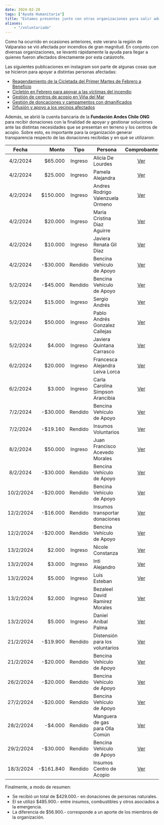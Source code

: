```yaml
---
date: 2024-02-28
tags: ["Ayuda Humanitaria"]
title: "Estamos presentes junto con otras organizaciones para salir adelante"
aliases:
    - "/voluntariado"
---
```


Como ha ocurrido en ocasiones anteriores, este verano la región de Valparaíso se vió afectada por incendios de gran magnitud. En conjunto con diversas organizaciones, se levantó rápidamente la ayuda para llegar a quienes fueron afectados directamente por esta catástrofe.

Las siguientes publicaciones en instagram son parte de algunas cosas que se hicieron para apoyar a distintas personas afectadas:
- [Reagendamiento de la Cicletada del Primer Martes de Febrero a Beneficio](https://www.instagram.com/p/C2-M_8Rr9fF/)
- [Cicletón en Febrero para apoyar a las víctimas del incendio](https://www.instagram.com/p/C3P3Tc4gWSV/?img_index=2)
- [Gestión de centros de acopio en Viña del Mar](https://www.instagram.com/p/C3WUDdxOyv8/)
- [Gestión de doncaciones y campamentos con dmanificados](https://www.instagram.com/p/C3tAQqupuiA/)
- [Difusión y apoyo a los vecinos afectados](https://www.instagram.com/p/C30PIaXr42P/)

Además, se abrió la cuenta bancaria de la **Fundación Andes Chile ONG** para recibir donaciones con la finalidad de apoyar y gestionar soluciones ante las distintas necesidades que se presentan en terreno y los centros de acopio. Sobre esto, es importante para la organización generar transparencia respecto de las donaciones recibidas y en qué se utilizaron:

| Fecha     | Monto     | Tipo    | Persona                            | Comprobante                                                                                  |
| :-------: | --------: | :-----: | ---------------------------------- | :------------------------------------------------------------------------------------------: |
| 4/2/2024  | $65.000   | Ingreso | Alicia De Lourdes                  | [Ver](https://drive.google.com/file/d/1RFiJTvt7PfdfOq_WwZD6tCkIZnbZ7MUq/view?usp=drive_link) |
| 4/2/2024  | $25.000   | Ingreso | Pamela Alejandra                   | [Ver](https://drive.google.com/file/d/1MFJwSxhDNIKy0Fu6p1VgL4kQVNR6qKty/view?usp=drive_link) |
| 4/2/2024  | $150.000  | Ingreso | Andres Rodrigo Valenzuela Ormeno   | [Ver](https://drive.google.com/file/d/1ZbtZuPoRtGxebV1zDQMgIBY2ybDNPbY3/view?usp=drive_link) |
| 4/2/2024  | $20.000   | Ingreso | Maria Cristina Diaz Aguirre        | [Ver](https://drive.google.com/file/d/1J3E7HwBwqAc9Q-mFxG_pJm0G8pDw688T/view?usp=drive_link) |
| 4/2/2024  | $10.000   | Ingreso | Javiera Renata Gil Diaz            | [Ver](https://drive.google.com/file/d/1H9xOpJ1CbE3Chd346E4-q96sbex27Xbh/view?usp=drive_link) |
| 4/2/2024  | -$30.000  | Rendido | Bencina Vehículo de Apoyo          | [Ver](https://drive.google.com/file/d/1RiWW90ItkSwuxdsZS06optCPRC4n6rb9/view?usp=drive_link) |
| 5/2/2024  | -$45.000  | Rendido | Bencina Vehículo de Apoyo          | [Ver](https://drive.google.com/file/d/1ZbHAm4oI7w3NOlySr4miot2t1TAy7V3F/view?usp=drive_link) |
| 5/2/2024  | $15.000   | Ingreso | Sergio Andrés                      | [Ver](https://drive.google.com/file/d/1Fx2Ce9QEvz64or2QO2hABx6SqsXGmIoM/view?usp=drive_link) |
| 5/2/2024  | $50.000   | Ingreso | Pablo Andrés Gonzalez Callejas     | [Ver](https://drive.google.com/file/d/1qJ-rqv4rn-kiwe24b09poGNFEqfo-I05/view?usp=drive_link) |
| 5/2/2024  | $4.000    | Ingreso | Javiera Quintana Carrasco          | [Ver](https://drive.google.com/file/d/1LxPtYJR_WCO1HhqhG-sbvDGmgbwAyud4/view?usp=drive_link) |
| 6/2/2024  | $20.000   | Ingreso | Francesca Alejandra Leiva Lorca    | [Ver](https://drive.google.com/file/d/1P1-jILQYU8qSeJ98ZY5AYMB6x43oCAdG/view?usp=drive_link) |
| 6/2/2024  | $3.000    | Ingreso | Carla Carolina Simpson Arancibia   | [Ver](https://drive.google.com/file/d/1YNJxTwnm9otKhyuU7IGFECUkwFEDtE2f/view?usp=drive_link) |
| 7/2/2024  | -$30.000  | Rendido | Bencina Vehículo de Apoyo          | [Ver](https://drive.google.com/file/d/1ao5RiOFp4BZqoX_GTk-_OqW_lj3Wc0HS/view?usp=drive_link) |
| 7/2/2024  | -$19.160  | Rendido | Insumos Voluntarios                | [Ver](https://drive.google.com/file/d/1EVXJb63gC5YXjXiyg5BYrdyowWHoB3Fx/view?usp=drive_link) |
| 8/2/2024  | $50.000   | Ingreso | Juan Francisco Acevedo Morales     | [Ver](https://drive.google.com/file/d/1RZdR-5WzN2S1lbS5Uw9IH7xhOsr1uHcd/view?usp=drive_link) |
| 8/2/2024  | -$30.000  | Rendido | Bencina Vehículo de Apoyo          | [Ver](https://drive.google.com/file/d/1XukkvlSteutkNUadewtHs8VdvzR1gEQ7/view?usp=drive_link) |
| 10/2/2024 | -$20.000  | Rendido | Bencina Vehículo de Apoyo          | [Ver](https://drive.google.com/file/d/19lcT1598MlcgMdDcAktiq6_1DlnxXWPs/view?usp=drive_link) |
| 12/2/2024 | -$16.000  | Rendido | Insumos transportar donaciones     | [Ver](https://drive.google.com/file/d/1Sl2RMkn5uahFiLke-7FZxupALZRRmIbl/view?usp=drive_link) |
| 12/2/2024 | -$20.000  | Rendido | Bencina Vehículo de Apoyo          | [Ver](https://drive.google.com/file/d/1o3VRsqr0ZazqQBq64LiP-n_b8JIrUB8t/view?usp=drive_link) |
| 13/2/2024 | $2.000    | Ingreso | Nicole Constanza                   | [Ver](https://drive.google.com/file/d/1AtQ9OmYLTMWyhXNrLzL2kTkXh4dKEsng/view?usp=drive_link) |
| 13/2/2024 | $3.000    | Ingreso | Inti Alejandro                     | [Ver](https://drive.google.com/file/d/1ggSIUutUsDdaj_5wVEDJOJAJtkiV06Rx/view?usp=drive_link) |
| 13/2/2024 | $5.000    | Ingreso | Luis Esteban                       | [Ver](https://drive.google.com/file/d/1qQZ5AMgy_8n_vCLzQZOkfXmUTraMjSAq/view?usp=drive_link) |
| 13/2/2024 | $2.000    | Ingreso | Bezaleel David Ramirez Morales     | [Ver](https://drive.google.com/file/d/12iysz2AT685N-g1DSB6XpefsakS34uxU/view?usp=drive_link) |
| 13/2/2024 | $5.000    | Ingreso | Daniel Anibal Palma                | [Ver](https://drive.google.com/file/d/1Rh8xZxFHjuObDaZUHJWK7cnXHGF4zi9M/view?usp=drive_link) |
| 21/2/2024 | -$19.900  | Rendido | Distensión para los voluntarios    | [Ver](https://drive.google.com/file/d/1xoRheLTf8bLlh6PQ77sLWwMkZGKqMO2M/view?usp=drive_link) |
| 21/2/2024 | -$20.000  | Rendido | Bencina Vehículo de Apoyo          | [Ver](https://drive.google.com/file/d/12Bn7HonQlPKCgMvwAtoiUZlBYHGhQ8Y7/view?usp=drive_link) |
| 26/2/2024 | -$20.000  | Rendido | Bencina Vehículo de Apoyo          | [Ver](https://drive.google.com/file/d/1EMAmrhX7UX__mpUXikz0QnsLXKZDEGSD/view?usp=drive_link) |
| 27/2/2024 | -$20.000  | Rendido | Bencina Vehículo de Apoyo          | [Ver](https://drive.google.com/file/d/1XoZpXHuEPROBVgsGpBmKVRp48ADy-tUp/view?usp=drive_link) |
| 28/2/2024 | -$4.000   | Rendido | Manguera de gas para Olla Común    | [Ver](https://drive.google.com/file/d/11b_L0LfNw6XXpAZ6v5TEe9f7NO84SxRo/view?usp=drive_link) |
| 29/2/2024 | -$30.000  | Rendido | Bencina Vehículo de Apoyo          | [Ver](https://drive.google.com/file/d/1gFgKgtYl3l3mTohT0UeDjFO4km1ozbW8/view?usp=drive_link) |
| 18/3/2024 | -$161.840 | Rendido | Insumos Centro de Acopio           | [Ver](https://drive.google.com/file/d/1-UBs3JuLMfmM1tYAXrGESbBWUQ6x5Ei9/view?usp=drive_link) |

Finalmente, a modo de resumen:
- Se recibió un total de $429.000.- en donaciones de personas naturales.
- El se utilizó $485.900.- entre insumos, combustibles y otros asociados a la emergencia.
- La diferencia de $56.900.- corresponde a un aporte de los miembros de la organización.